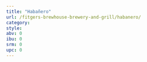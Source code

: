 ```yaml
---
title: "Habañero"
url: /fitgers-brewhouse-brewery-and-grill/habanero/
category: 
style: 
abv: 0
ibu: 0
srm: 0
upc: 0
---
```


